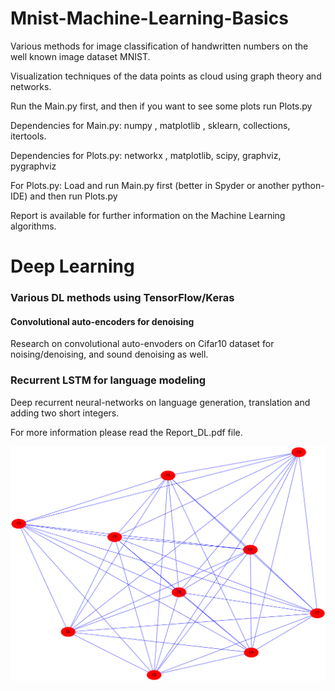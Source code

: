 # Mnist-Machine-Learning-Basics

Various methods for image classification of handwritten numbers on the well known image dataset MNIST.

Visualization techniques of the data points as cloud using graph theory and networks.

Run the Main.py first, and then if you want to see some plots run Plots.py

Dependencies for Main.py: numpy , matplotlib , sklearn, collections, itertools.

Dependencies for Plots.py: networkx , matplotlib, scipy, graphviz, pygraphviz

For Plots.py: Load and run Main.py first (better in Spyder or another python-IDE) and then run Plots.py 

Report is available for further information on the Machine Learning algorithms.


# Deep Learning
### Various DL methods using TensorFlow/Keras

#### Convolutional auto-encoders for denoising

Research on convolutional auto-envoders on Cifar10 dataset for noising/denoising, and sound denoising as well. 

### Recurrent LSTM for language modeling

Deep recurrent neural-networks on language generation, translation and adding two short integers.

For more information please read the Report_DL.pdf file.

![](out.png)
